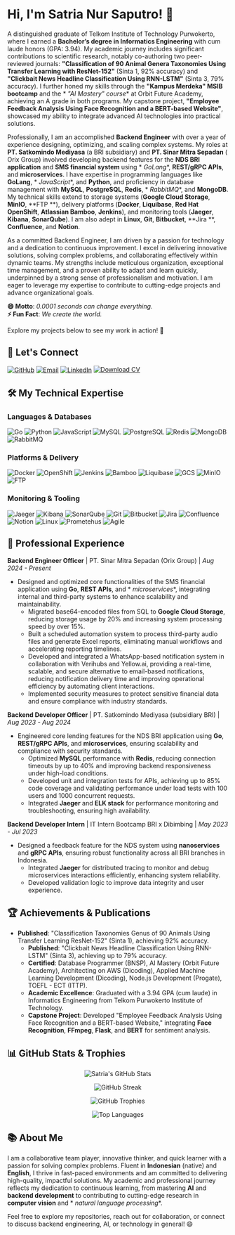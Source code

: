 # Hi, I'm Satria Nur Saputro! 👋

A distinguished graduate of Telkom Institute of Technology Purwokerto, where I earned a **Bachelor’s degree in
Informatics Engineering** with cum laude honors (GPA: 3.94). My academic journey includes significant contributions to
scientific research, notably co-authoring two peer-reviewed journals: **"Classification of 90 Animal Genera Taxonomies
Using Transfer Learning with ResNet-152"** (Sinta 1, 92% accuracy) and **"Clickbait News Headline Classification Using
RNN-LSTM"** (Sinta 3, 79% accuracy). I further honed my skills through the **"Kampus Merdeka" MSIB bootcamp** and the *
*"AI Mastery" course** at Orbit Future Academy, achieving an A grade in both programs. My capstone project, **"Employee
Feedback Analysis Using Face Recognition and a BERT-based Website"**, showcased my ability to integrate advanced AI
technologies into practical solutions.

Professionally, I am an accomplished **Backend Engineer** with over a year of experience designing, optimizing, and
scaling complex systems. My roles at **PT. Satkomindo Mediyasa** (a BRI subsidiary) and **PT. Sinar Mitra Sepadan** (
Orix Group) involved developing backend features for the **NDS BRI application** and **SMS financial system** using *
*GoLang**, **REST/gRPC APIs**, and **microservices**. I have expertise in programming languages like **GoLang**, *
*JavaScript**, and **Python**, and proficiency in database management with **MySQL**, **PostgreSQL**, **Redis**, *
*RabbitMQ**, and **MongoDB**. My technical skills extend to storage systems (**Google Cloud Storage**, **MinIO**, **FTP
**), delivery platforms (**Docker**, **Liquibase**, **Red Hat OpenShift**, **Atlassian Bamboo**, **Jenkins**), and
monitoring tools (**Jaeger**, **Kibana**, **SonarQube**). I am also adept in **Linux**, **Git**, **Bitbucket**, **Jira
**, **Confluence**, and **Notion**.

As a committed Backend Engineer, I am driven by a passion for technology and a dedication to continuous improvement. I
excel in delivering innovative solutions, solving complex problems, and collaborating effectively within dynamic teams.
My strengths include meticulous organization, exceptional time management, and a proven ability to adapt and learn
quickly, underpinned by a strong sense of professionalism and motivation. I am eager to leverage my expertise to
contribute to cutting-edge projects and advance organizational goals.

**😄 Motto**: *0.0001 seconds can change everything.*  
**⚡️ Fun Fact**: *We create the world.*

Explore my projects below to see my work in action! 🚀

## 🔗 Let's Connect

<p align="left">
  <a href="https://github.com/jkenyut" target="_blank"><img align="center" src="https://img.shields.io/badge/GitHub-181717?logo=github&logoColor=white" alt="GitHub" /></a>
  <a href="mailto:satrianursaputro06@gmail.com" target="_blank"><img align="center" src="https://img.shields.io/badge/Email-D14836?logo=gmail&logoColor=white" alt="Email" /></a>
  <a href="https://www.linkedin.com/in/satrianursaputro/" target="_blank"><img align="center" src="https://img.shields.io/badge/LinkedIn-0077B5?logo=linkedin&logoColor=white" alt="LinkedIn" /></a>
  <a href="https://drive.google.com/file/d/11Png-dmPbrKQYWtzpfH8XUCI6zpf8ONZ/view?usp=sharing" target="_blank"><img src="https://img.shields.io/badge/Download%20CV-1F425F?logo=googledrive&logoColor=white&style=flat-square" alt="Download CV" /></a>
</p>

## 🛠️ My Technical Expertise

### Languages & Databases

<p align="left">
  <img src="https://img.shields.io/badge/Go-00ADD8?logo=go&logoColor=white" alt="Go"/>
  <img src="https://img.shields.io/badge/Python-3776AB?logo=python&logoColor=white" alt="Python"/>
  <img src="https://img.shields.io/badge/JavaScript-F7DF1E?logo=javascript&logoColor=black" alt="JavaScript"/>
  <img src="https://img.shields.io/badge/MySQL-4479A1?logo=mysql&logoColor=white" alt="MySQL"/>
  <img src="https://img.shields.io/badge/PostgreSQL-4169E1?logo=postgresql&logoColor=white" alt="PostgreSQL"/>
  <img src="https://img.shields.io/badge/Redis-DC382D?logo=redis&logoColor=white" alt="Redis"/>
  <img src="https://img.shields.io/badge/MongoDB-47A248?logo=mongodb&logoColor=white" alt="MongoDB"/>
  <img src="https://img.shields.io/badge/RabbitMQ-FF6600?logo=rabbitmq&logoColor=white" alt="RabbitMQ"/>
</p>

### Platforms & Delivery

<p align="left">
  <img src="https://img.shields.io/badge/Docker-2496ED?logo=docker&logoColor=white" alt="Docker"/>
  <img src="https://img.shields.io/badge/OpenShift-D21500?logo=redhatopenshift&logoColor=white" alt="OpenShift"/>
  <img src="https://img.shields.io/badge/Jenkins-D24939?logo=jenkins&logoColor=white" alt="Jenkins"/>
  <img src="https://img.shields.io/badge/Bamboo-0052CC?logo=atlassian&logoColor=white" alt="Bamboo"/>
  <img src="https://img.shields.io/badge/Liquibase-FF5733?logo=liquibase&logoColor=white" alt="Liquibase"/>
  <img src="https://img.shields.io/badge/Google%20Cloud%20Storage-4285F4?logo=googlecloud&logoColor=white" alt="GCS"/>
  <img src="https://img.shields.io/badge/MinIO-FF0000?logo=minio&logoColor=white" alt="MinIO"/>
  <img src="https://img.shields.io/badge/FTP-000000?logo=ftp&logoColor=white" alt="FTP"/>
</p>

### Monitoring & Tooling

<p align="left">
  <img src="https://img.shields.io/badge/Jaeger-00A8E8?logo=jaeger&logoColor=white" alt="Jaeger"/>
  <img src="https://img.shields.io/badge/Kibana-005571?logo=kibana&logoColor=white" alt="Kibana"/>
  <img src="https://img.shields.io/badge/SonarQube-4C90B0?logo=sonarqube&logoColor=white" alt="SonarQube"/>
  <img src="https://img.shields.io/badge/Git-F05032?logo=git&logoColor=white" alt="Git"/>
  <img src="https://img.shields.io/badge/Bitbucket-0052CC?logo=bitbucket&logoColor=white" alt="Bitbucket"/>
  <img src="https://img.shields.io/badge/Jira-0052CC?logo=jira&logoColor=white" alt="Jira"/>
  <img src="https://img.shields.io/badge/Confluence-0052CC?logo=confluence&logoColor=white" alt="Confluence"/>
  <img src="https://img.shields.io/badge/Notion-000000?logo=notion&logoColor=white" alt="Notion"/>
  <img src="https://img.shields.io/badge/Linux-FCC624?logo=linux&logoColor=black" alt="Linux"/>
  <img src="https://img.shields.io/badge/-Prometheus-000?&logo=Prometheus" alt="Prometehus"/>
  <img src="https://img.shields.io/badge/Agile%20%26%20Project%20Management-blue" alt="Agile"/>
</p>

## 💼 Professional Experience

**Backend Engineer Officer** | PT. Sinar Mitra Sepadan (Orix Group) | *Aug 2024 - Present*

- Designed and optimized core functionalities of the SMS financial application using **Go**, **REST APIs**, and *
  *microservices**, integrating internal and third-party systems to enhance scalability and maintainability.
    - Migrated base64-encoded files from SQL to **Google Cloud Storage**, reducing storage usage by 20% and increasing
      system processing speed by over 15%.
    - Built a scheduled automation system to process third-party audio files and generate Excel reports, eliminating
      manual workflows and accelerating reporting timelines.
    - Developed and integrated a WhatsApp-based notification system in collaboration with Verihubs and Yellow.ai,
      providing a real-time, scalable, and secure alternative to email-based notifications, reducing notification
      delivery time and improving operational efficiency by automating client interactions.
    - Implemented security measures to protect sensitive financial data and ensure compliance with industry standards.

**Backend Developer Officer** | PT. Satkomindo Mediyasa (subsidiary BRI) | *Aug 2023 - Aug 2024*

- Engineered core lending features for the NDS BRI application using **Go**, **REST/gRPC APIs**, and **microservices**,
  ensuring scalability and compliance with security standards.
    - Optimized **MySQL** performance with **Redis**, reducing connection timeouts by up to 40% and improving backend
      responsiveness under high-load conditions.
    - Developed unit and integration tests for APIs, achieving up to 85% code coverage and validating performance under
      load tests with 100 users and 1000 concurrent requests.
    - Integrated **Jaeger** and **ELK stack** for performance monitoring and troubleshooting, ensuring high
      availability.

**Backend Developer Intern** | IT Intern Bootcamp BRI x Dibimbing | *May 2023 - Jul 2023*

- Designed a feedback feature for the NDS system using **nanoservices** and **gRPC APIs**, ensuring robust functionality
  across all BRI branches in Indonesia.
    - Integrated **Jaeger** for distributed tracing to monitor and debug microservices interactions efficiently,
      enhancing system reliability.
    - Developed validation logic to improve data integrity and user experience.

## 🏆 Achievements & Publications

- **Published**: "Classification Taxonomies Genus of 90 Animals Using Transfer Learning ResNet-152" (Sinta 1), achieving
  92% accuracy.
    - **Published**: "Clickbait News Headline Classification Using RNN-LSTM" (Sinta 3), achieving up to 79% accuracy.
    - **Certified**: Database Programmer (BNSP), AI Mastery (Orbit Future Academy), Architecting on AWS (Dicoding),
      Applied Machine Learning Development (Dicoding), Node.js Development (Progate), TOEFL - ECT (ITTP).
    - **Academic Excellence**: Graduated with a 3.94 GPA (cum laude) in Informatics Engineering from Telkom Purwokerto
      Institute of Technology.
    - **Capstone Project**: Developed "Employee Feedback Analysis Using Face Recognition and a BERT-based Website,"
      integrating **Face Recognition**, **FFmpeg**, **Flask**, and **BERT** for sentiment analysis.

## 📊 GitHub Stats & Trophies

<div align="center">
  <p>
    <img src="https://github-readme-stats.vercel.app/api?username=jkenyut&show_icons=true&theme=radical" alt="Satria's GitHub Stats" />
  </p>
</div>

<div align="center">
  <p>
    <img src="https://github-readme-streak-stats.herokuapp.com/?user=jkenyut&theme=radical" alt="GitHub Streak" />
  </p>
  <p>
    <img src="https://github-profile-trophy.vercel.app/?username=jkenyut&theme=radical" alt="GitHub Trophies" />
  </p>
  <p>
    <img src="https://github-readme-stats.vercel.app/api/top-langs/?username=jkenyut&layout=compact&theme=radical" alt="Top Languages" />
  </p>
</div>

## 📚 About Me

I am a collaborative team player, innovative thinker, and quick learner with a passion for solving complex problems.
Fluent in **Indonesian** (native) and **English**, I thrive in fast-paced environments and am committed to delivering
high-quality, impactful solutions. My academic and professional journey reflects my dedication to continuous learning,
from mastering **AI** and **backend development** to contributing to cutting-edge research in **computer vision** and *
*natural language processing**.

Feel free to explore my repositories, reach out for collaboration, or connect to discuss backend engineering, AI, or
technology in general! 😄